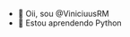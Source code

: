 - 👋 Oii, sou @ViniciuusRM
- 🌱 Estou aprendendo Python

<!---
ViniciuusRM/ViniciuusRM is a ✨ special ✨ repository because its `README.md` (this file) appears on your GitHub profile.
You can click the Preview link to take a look at your changes.
--->
